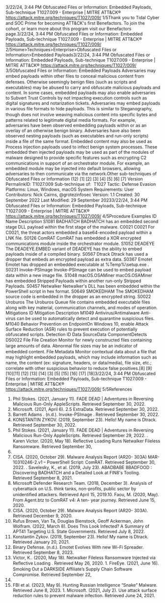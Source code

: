 3/22/24, 3:44 PM Obfuscated Files or Information: Embedded Payloads, Sub-technique T1027.009 - Enterprise | MITRE ATT&CK®
https://attack.mitre.org/techniques/T1027/009/ 1/5Thank you to Tidal Cyber and SOC Prime for becoming ATT&CK's ﬁrst Benefactors. To join the cohort, or learn more about this program visit our
Benefactors page.3/22/24, 3:44 PM Obfuscated Files or Information: Embedded Payloads, Sub-technique T1027.009 - Enterprise | MITRE ATT&CK®
https://attack.mitre.org/techniques/T1027/009/ 2/5Home>Techniques>Enterprise>Obfuscated Files or Information>Embedded Payloads3/22/24, 3:44 PM Obfuscated Files or Information: Embedded Payloads, Sub-technique T1027.009 - Enterprise | MITRE ATT&CK®
https://attack.mitre.org/techniques/T1027/009/ 3/5Obfuscated Files or Information: Embedded Payloads
Adversaries may embed payloads within other ﬁles to conceal malicious content from defenses. Otherwise seemingly benign ﬁles (such as
scripts and executables) may be abused to carry and obfuscate malicious payloads and content. In some cases, embedded payloads may
also enable adversaries to Subvert Trust Controls by not impacting execution controls such as digital signatures and notarization tickets.
Adversaries may embed payloads in various ﬁle formats to hide payloads. This is similar to Steganography, though does not involve
weaving malicious content into speciﬁc bytes and patterns related to legitimate digital media formats.
For example, adversaries have been observed embedding payloads within or as an overlay of an otherwise benign binary. Adversaries have
also been observed nesting payloads (such as executables and run-only scripts) inside a ﬁle of the same format.
Embedded content may also be used as Process Injection payloads used to infect benign system processes. These embedded then
injected payloads may be used as part of the modules of malware designed to provide speciﬁc features such as encrypting C2
communications in support of an orchestrator module. For example, an embedded module may be injected into default browsers, allowing
adversaries to then communicate via the network.Other sub-techniques of Obfuscated Files or Information (12)
[1]
[2]
[3]
[4]
[5]
[6]
[7]
Version PermalinkID: T1027.009
Sub-technique of:  T1027
 
Tactic: Defense Evasion
 
Platforms: Linux, Windows, macOS
 
System Requirements: User
Contributors: Nick Cairns, @grotezinfosec
Version: 1.1
Created: 30 September 2022
Last Modiﬁed: 29 September 20233/22/24, 3:44 PM Obfuscated Files or Information: Embedded Payloads, Sub-technique T1027.009 - Enterprise | MITRE ATT&CK®
https://attack.mitre.org/techniques/T1027/009/ 4/5Procedure Examples
ID Name Description
S1081 BADHATCH BADHATCH has an embedded second stage DLL payload within the ﬁrst stage of the malware.
C0021 C0021 For C0021, the threat actors embedded a base64-encoded payload within a LNK ﬁle.
S0126 ComRAT ComRAT has embedded a XOR encrypted communications module inside the orchestrator module.
S1052 DEADEYE The DEADEYE.EMBED variant of DEADEYE has the ability to embed payloads inside of a compiled
binary.
S0567 Dtrack Dtrack has used a dropper that embeds an encrypted payload as extra data.
S0367 Emotet Emotet has dropped an embedded executable at %Temp%\setup.exe .
S0231 Invoke-PSImage Invoke-PSImage can be used to embed payload data within a new image ﬁle.
S1048 macOS.OSAMiner macOS.OSAMiner has embedded Stripped Payloads within another run-only Stripped Payloads.
S0457 Netwalker Netwalker's DLL has been embedded within the PowerShell script in hex format.
S0649 SMOKEDHAM The SMOKEDHAM source code is embedded in the dropper as an encrypted string.
S0022 Uroburos The Uroburos Queue ﬁle contains embedded executable ﬁles along with key material, communication
channels, and modes of operation.
Mitigations
ID Mitigation Description
M1049 Antivirus/Antimalware Anti-virus can be used to automatically detect and quarantine suspicious ﬁles.
M1040 Behavior Prevention on
EndpointOn Windows 10, enable Attack Surface Reduction (ASR) rules to prevent execution of
potentially obfuscated scripts.
Detection
ID Data SourceData ComponentDetects
DS0022 File File Creation Monitor for newly constructed ﬁles containing large amounts of data. Abnormal ﬁle sizes may
be an indicator of embedded content.
File Metadata Monitor contextual data about a ﬁle that may highlight embedded payloads, which may include
information such as name, the content (ex: signature, headers, or data/media), ﬁle size, etc.;
correlate with other suspicious behavior to reduce false positives.[8]
[9]
[10][11]
[12]
[13]
[14]
[3]
[5]
[15]
[16]
[17]
[18]3/22/24, 3:44 PM Obfuscated Files or Information: Embedded Payloads, Sub-technique T1027.009 - Enterprise | MITRE ATT&CK®
https://attack.mitre.org/techniques/T1027/009/ 5/5References
1. Phil Stokes. (2021, January 11). FADE DEAD | Adventures in
Reversing Malicious Run-Only AppleScripts. Retrieved
September 30, 2022.
2. Microsoft. (2021, April 6). 2.5 ExtraData. Retrieved September
30, 2022.
3. Barrett Adams . (n.d.). Invoke-PSImage . Retrieved September
30, 2022.
4. KONSTANTIN ZYKOV. (2019, September 23). Hello! My name
is Dtrack. Retrieved September 30, 2022.
5. Phil Stokes. (2021, January 11). FADE DEAD | Adventures in
Reversing Malicious Run-Only AppleScripts. Retrieved
September 29, 2022.
 . Karen Victor. (2020, May 18). Reﬂective Loading Runs
Netwalker Fileless Ransomware. Retrieved September 30,
2022.
7. CISA. (2020, October 29). Malware Analysis Report (AR20-
303A) MAR-10310246-2.v1 – PowerShell Script: ComRAT.
Retrieved September 30, 2022.
 . Savelesky, K., et al. (2019, July 23). ABADBABE 8BADFOOD :
Discovering BADHATCH and a Detailed Look at FIN8's
Tooling. Retrieved September 8, 2021.
9. Microsoft Defender Research Team. (2018, December 3).
Analysis of cyberattack on U.S. think tanks, non-proﬁts, public
sector by unidentiﬁed attackers. Retrieved April 15, 2019.10. Faou, M. (2020, May). From Agent.btz to ComRAT v4: A ten-
year journey. Retrieved June 15, 2020.
11. CISA. (2020, October 29). Malware Analysis Report (AR20-
303A). Retrieved December 9, 2020.
12. Rufus Brown, Van Ta, Douglas Bienstock, Geoff Ackerman,
John Wolfram. (2022, March 8). Does This Look Infected? A
Summary of APT41 Targeting U.S. State Governments.
Retrieved July 8, 2022.
13. Konstantin Zykov. (2019, September 23). Hello! My name is
Dtrack. Retrieved January 20, 2021.
14. Binary Defense. (n.d.). Emotet Evolves With new Wi-Fi
Spreader. Retrieved September 8, 2023.
15. Victor, K.. (2020, May 18). Netwalker Fileless Ransomware
Injected via Reﬂective Loading . Retrieved May 26, 2020.
1 . FireEye. (2021, June 16). Smoking Out a DARKSIDE Aﬃliate’s
Supply Chain Software Compromise. Retrieved September 22,
2021.
17. FBI et al. (2023, May 9). Hunting Russian Intelligence “Snake”
Malware. Retrieved June 8, 2023.
1 . Microsoft. (2021, July 2). Use attack surface reduction rules to
prevent malware infection. Retrieved June 24, 2021.